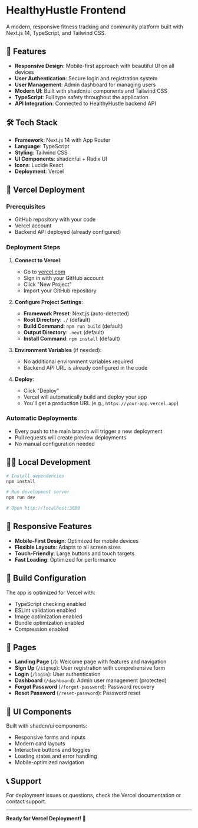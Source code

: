 # HealthyHustle Frontend

A modern, responsive fitness tracking and community platform built with Next.js 14, TypeScript, and Tailwind CSS.

## 🚀 Features

- **Responsive Design**: Mobile-first approach with beautiful UI on all devices
- **User Authentication**: Secure login and registration system
- **User Management**: Admin dashboard for managing users
- **Modern UI**: Built with shadcn/ui components and Tailwind CSS
- **TypeScript**: Full type safety throughout the application
- **API Integration**: Connected to HealthyHustle backend API

## 🛠️ Tech Stack

- **Framework**: Next.js 14 with App Router
- **Language**: TypeScript
- **Styling**: Tailwind CSS
- **UI Components**: shadcn/ui + Radix UI
- **Icons**: Lucide React
- **Deployment**: Vercel

## 🚀 Vercel Deployment

### Prerequisites
- GitHub repository with your code
- Vercel account
- Backend API deployed (already configured)

### Deployment Steps

1. **Connect to Vercel**:
   - Go to [vercel.com](https://vercel.com)
   - Sign in with your GitHub account
   - Click "New Project"
   - Import your GitHub repository

2. **Configure Project Settings**:
   - **Framework Preset**: Next.js (auto-detected)
   - **Root Directory**: `./` (default)
   - **Build Command**: `npm run build` (default)
   - **Output Directory**: `.next` (default)
   - **Install Command**: `npm install` (default)

3. **Environment Variables** (if needed):
   - No additional environment variables required
   - Backend API URL is already configured in the code

4. **Deploy**:
   - Click "Deploy"
   - Vercel will automatically build and deploy your app
   - You'll get a production URL (e.g., `https://your-app.vercel.app`)

### Automatic Deployments
- Every push to the main branch will trigger a new deployment
- Pull requests will create preview deployments
- No manual configuration needed

## 🏃‍♂️ Local Development

```bash
# Install dependencies
npm install

# Run development server
npm run dev

# Open http://localhost:3000
```

## 📱 Responsive Features

- **Mobile-First Design**: Optimized for mobile devices
- **Flexible Layouts**: Adapts to all screen sizes
- **Touch-Friendly**: Large buttons and touch targets
- **Fast Loading**: Optimized for performance

## 🔧 Build Configuration

The app is optimized for Vercel with:
- TypeScript checking enabled
- ESLint validation enabled
- Image optimization enabled
- Bundle optimization enabled
- Compression enabled

## 📄 Pages

- **Landing Page** (`/`): Welcome page with features and navigation
- **Sign Up** (`/signup`): User registration with comprehensive form
- **Login** (`/login`): User authentication
- **Dashboard** (`/dashboard`): Admin user management (protected)
- **Forgot Password** (`/forgot-password`): Password recovery
- **Reset Password** (`/reset-password`): Password reset

## 🎨 UI Components

Built with shadcn/ui components:
- Responsive forms and inputs
- Modern card layouts
- Interactive buttons and toggles
- Loading states and error handling
- Mobile-optimized navigation

## 📞 Support

For deployment issues or questions, check the Vercel documentation or contact support.

---

**Ready for Vercel Deployment! 🚀**